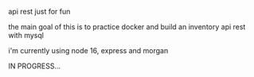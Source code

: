 api rest just for fun


the main goal of this is to practice docker and build an inventory api rest with mysql

i'm currently using node 16, express and morgan

IN PROGRESS...